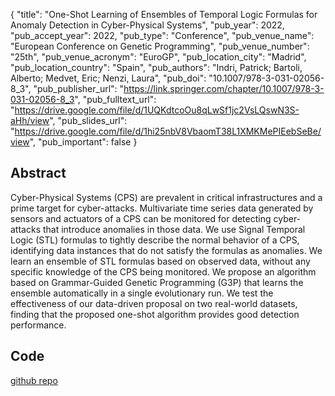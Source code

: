 {
  "title": "One-Shot Learning of Ensembles of Temporal Logic Formulas for Anomaly Detection in Cyber-Physical Systems",
  "pub_year": 2022,
  "pub_accept_year": 2022,
  "pub_type": "Conference",
  "pub_venue_name": "European Conference on Genetic Programming",
  "pub_venue_number": "25th",
  "pub_venue_acronym": "EuroGP",
  "pub_location_city": "Madrid",
  "pub_location_country": "Spain",
  "pub_authors": "Indri, Patrick; Bartoli, Alberto; Medvet, Eric; Nenzi, Laura",
  "pub_doi": "10.1007/978-3-031-02056-8_3",
  "pub_publisher_url": "https://link.springer.com/chapter/10.1007/978-3-031-02056-8_3",
  "pub_fulltext_url": "https://drive.google.com/file/d/1UQKdtcoOu8qLwSf1jc2VsLQswN3S-aHh/view",
  "pub_slides_url": "https://drive.google.com/file/d/1hi25nbV8VbaomT38L1XMKMePIEebSeBe/view",
  "pub_important": false
}

## Abstract
Cyber-Physical Systems (CPS) are prevalent in critical infrastructures and a prime target for cyber-attacks. Multivariate time series data generated by sensors and actuators of a CPS can be monitored for detecting cyber-attacks that introduce anomalies in those data. We use Signal Temporal Logic (STL) formulas to tightly describe the normal behavior of a CPS, identifying data instances that do not satisfy the formulas as anomalies. We learn an ensemble of STL formulas based on observed data, without any specific knowledge of the CPS being monitored. We propose an algorithm based on Grammar-Guided Genetic Programming (G3P) that learns the ensemble automatically in a single evolutionary run. We test the effectiveness of our data-driven proposal on two real-world datasets, finding that the proposed one-shot algorithm provides good detection performance.
## Code
[github repo](https://github.com/pindri/OneShot-ensemble-learning-anomaly-detection-MTS)